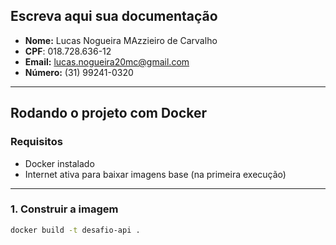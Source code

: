 ## Escreva aqui sua documentação

- **Nome:** Lucas Nogueira MAzzieiro de Carvalho
- **CPF**: 018.728.636-12
- **Email:** lucas.nogueira20mc@gmail.com
- **Número:** (31) 99241-0320


---

## Rodando o projeto com Docker

### Requisitos

- Docker instalado
- Internet ativa para baixar imagens base (na primeira execução)

---

### 1. Construir a imagem

```bash
docker build -t desafio-api .
